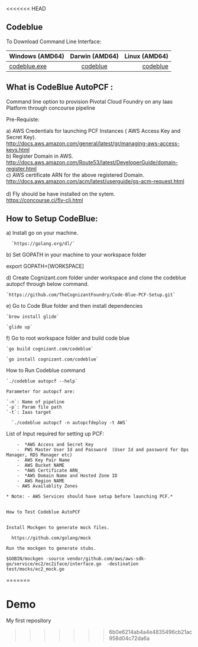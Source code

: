 <<<<<<< HEAD
## Codeblue

To Download Command Line Interface:

| Windows (AMD64)       | Darwin (AMD64)           | Linux (AMD64) |
| ------------- |:-------------:| -----:|
|[codeblue.exe](https://storage.googleapis.com/codeblue-windows/codeblue.exe) |[codeblue](https://storage.googleapis.com/codeblue-darwin/codeblue) | [codeblue](https://storage.googleapis.com/codeblue-linux/codeblue) |


What is CodeBlue AutoPCF :
---------------------------
Command line option to provision Pivotal Cloud Foundry on any Iaas Platform through concourse pipeline

Pre-Requiste:

a) AWS Credentials for launching PCF Instances ( AWS Access Key and Secret Key). <br/>
          http://docs.aws.amazon.com/general/latest/gr/managing-aws-access-keys.html <br/>
b) Register Domain in AWS.<br/>
        http://docs.aws.amazon.com/Route53/latest/DeveloperGuide/domain-register.html <br/>
c) AWS certificate ARN for the above registered Domain.<br/>
      http://docs.aws.amazon.com/acm/latest/userguide/gs-acm-request.html <br/>  
d) Fly should be have installed on the sytem.<br/>
      https://concourse.ci/fly-cli.html <br/>


How to Setup CodeBlue:
----------------------

a)  Install go on your machine.

      `https://golang.org/dl/`


b) Set GOPATH in your machine to your workspace folder

  export GOPATH=[WORKSPACE]

d) Create Cognizant.com folder under workspace and clone the codeblue autopcf through below command.

    `https://github.com/TheCognizantFoundry/Code-Blue-PCF-Setup.git`

e) Go to Code Blue folder and then install dependencies

    `brew install glide`

    `glide up`

f)  Go to root workspace folder and build code blue

    `go build cognizant.com/codeblue`

    `go install cognizant.com/codeblue`



How to  Run Codeblue command

    `./codeblue autopcf --help`

    Parameter for autopcf are:

    `-n`: Name of pipeline
    `-p`: Param file path
    `-t`: Iaas target

      `./codeblue autopcf -n autopcfdeploy -t AWS`


  List of Input required for setting up PCF:

        -  *AWS Access and Secret Key
        -  PWS Master User Id and Password  (User Id and password for Ops Manager, RDS Manager etc)
        -  AWS Key Pair Name
        -  AWS Bucket NAME
        -  *AWS Certificate ARN_
        -  *AWS Domain Name and Hosted Zone ID
        -  AWS Region NAME
        - AWS Availablity Zones

    * Note: - AWS Services should have setup before launching PCF.*


    How to Test Codeblue AutoPCF


    Install Mockgen to generate mock files.

      https://github.com/golang/mock

    Run the mockgen to generate stubs.
      
    $GOBIN/mockgen -source vendor/github.com/aws/aws-sdk-go/service/ec2/ec2iface/interface.go  -destination test/mocks/ec2_mock.go
=======
# Demo
My first repository
>>>>>>> 6b0e6214ab4a4e4835496cb21ac958d04c72da6a
